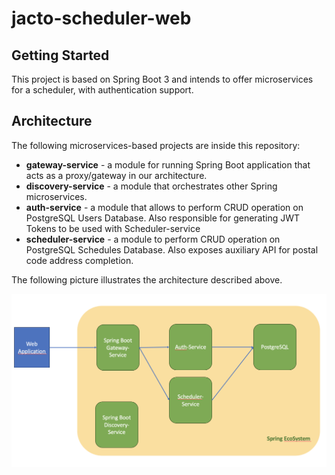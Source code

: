 # jacto-scheduler-web

## Getting Started
This project is based on Spring Boot 3 and intends to offer microservices for a scheduler, with authentication support.

## Architecture

The following microservices-based projects are inside this repository:
- **gateway-service** - a module for running Spring Boot application that acts as a proxy/gateway in our architecture.
- **discovery-service** - a module that orchestrates other Spring microservices.
- **auth-service** - a module that allows to perform CRUD operation on PostgreSQL Users Database. Also responsible for generating JWT Tokens to be used with Scheduler-service
- **scheduler-service** - a module to perform CRUD operation on PostgreSQL Schedules Database. Also exposes auxiliary API for postal code address completion.

The following picture illustrates the architecture described above.


![alt text](architecture.png)
